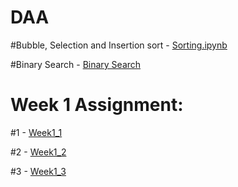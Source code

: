 # DAA

#Bubble, Selection and Insertion sort - [Sorting.ipynb](https://github.com/2203A51739/DAA/blob/main/Sorting.ipynb)

#Binary Search - [Binary Search](https://github.com/2203A51739/DAA/blob/main/binary.py)
# Week 1 Assignment:
#1 - [Week1_1](https://github.com/2203A51739/DAA/blob/main/week1_1.py)

#2 - [Week1_2](https://github.com/2203A51739/DAA/blob/main/week1_2.py)

#3 - [Week1_3](https://github.com/2203A51739/DAA/blob/main/week1_3.py)
